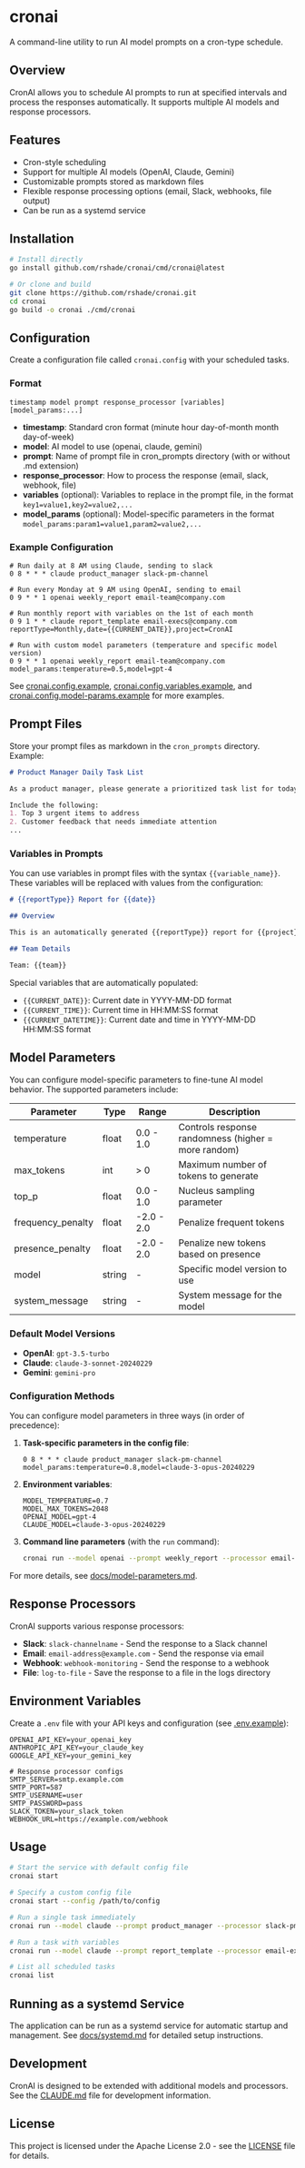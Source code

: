 # cronai

A command-line utility to run AI model prompts on a cron-type schedule.

## Overview

CronAI allows you to schedule AI prompts to run at specified intervals and process the responses automatically. It supports multiple AI models and response processors.

## Features

- Cron-style scheduling
- Support for multiple AI models (OpenAI, Claude, Gemini)
- Customizable prompts stored as markdown files
- Flexible response processing options (email, Slack, webhooks, file output)
- Can be run as a systemd service

## Installation

```bash
# Install directly
go install github.com/rshade/cronai/cmd/cronai@latest

# Or clone and build
git clone https://github.com/rshade/cronai.git
cd cronai
go build -o cronai ./cmd/cronai
```

## Configuration

Create a configuration file called `cronai.config` with your scheduled tasks.

### Format

```
timestamp model prompt response_processor [variables] [model_params:...]
```

- **timestamp**: Standard cron format (minute hour day-of-month month day-of-week)
- **model**: AI model to use (openai, claude, gemini)
- **prompt**: Name of prompt file in cron_prompts directory (with or without .md extension)
- **response_processor**: How to process the response (email, slack, webhook, file)
- **variables** (optional): Variables to replace in the prompt file, in the format `key1=value1,key2=value2,...`
- **model_params** (optional): Model-specific parameters in the format `model_params:param1=value1,param2=value2,...`

### Example Configuration

```
# Run daily at 8 AM using Claude, sending to slack
0 8 * * * claude product_manager slack-pm-channel

# Run every Monday at 9 AM using OpenAI, sending to email
0 9 * * 1 openai weekly_report email-team@company.com

# Run monthly report with variables on the 1st of each month
0 9 1 * * claude report_template email-execs@company.com reportType=Monthly,date={{CURRENT_DATE}},project=CronAI

# Run with custom model parameters (temperature and specific model version)
0 9 * * 1 openai weekly_report email-team@company.com model_params:temperature=0.5,model=gpt-4
```

See [cronai.config.example](cronai.config.example), [cronai.config.variables.example](cronai.config.variables.example), and [cronai.config.model-params.example](cronai.config.model-params.example) for more examples.

## Prompt Files

Store your prompt files as markdown in the `cron_prompts` directory. Example:

```markdown
# Product Manager Daily Task List

As a product manager, please generate a prioritized task list for today.

Include the following:
1. Top 3 urgent items to address
2. Customer feedback that needs immediate attention
...
```

### Variables in Prompts

You can use variables in prompt files with the syntax `{{variable_name}}`. These variables will be replaced with values from the configuration:

```markdown
# {{reportType}} Report for {{date}}

## Overview

This is an automatically generated {{reportType}} report for {{project}} created on {{date}}.

## Team Details

Team: {{team}}
```

Special variables that are automatically populated:
- `{{CURRENT_DATE}}`: Current date in YYYY-MM-DD format
- `{{CURRENT_TIME}}`: Current time in HH:MM:SS format
- `{{CURRENT_DATETIME}}`: Current date and time in YYYY-MM-DD HH:MM:SS format

## Model Parameters

You can configure model-specific parameters to fine-tune AI model behavior. The supported parameters include:

| Parameter          | Type   | Range        | Description                                        |
|--------------------|--------|-------------|----------------------------------------------------|
| temperature        | float  | 0.0 - 1.0   | Controls response randomness (higher = more random) |
| max_tokens         | int    | > 0         | Maximum number of tokens to generate                |
| top_p              | float  | 0.0 - 1.0   | Nucleus sampling parameter                         |
| frequency_penalty  | float  | -2.0 - 2.0  | Penalize frequent tokens                           |
| presence_penalty   | float  | -2.0 - 2.0  | Penalize new tokens based on presence              |
| model              | string | -           | Specific model version to use                      |
| system_message     | string | -           | System message for the model                       |

### Default Model Versions

- **OpenAI**: `gpt-3.5-turbo`
- **Claude**: `claude-3-sonnet-20240229`
- **Gemini**: `gemini-pro`

### Configuration Methods

You can configure model parameters in three ways (in order of precedence):

1. **Task-specific parameters in the config file**:
   ```
   0 8 * * * claude product_manager slack-pm-channel model_params:temperature=0.8,model=claude-3-opus-20240229
   ```

2. **Environment variables**:
   ```
   MODEL_TEMPERATURE=0.7
   MODEL_MAX_TOKENS=2048
   OPENAI_MODEL=gpt-4
   CLAUDE_MODEL=claude-3-opus-20240229
   ```

3. **Command line parameters** (with the `run` command):
   ```bash
   cronai run --model openai --prompt weekly_report --processor email-team@company.com --model-params "temperature=0.5,model=gpt-4"
   ```

For more details, see [docs/model-parameters.md](docs/model-parameters.md).

## Response Processors

CronAI supports various response processors:

- **Slack**: `slack-channelname` - Send the response to a Slack channel
- **Email**: `email-address@example.com` - Send the response via email
- **Webhook**: `webhook-monitoring` - Send the response to a webhook
- **File**: `log-to-file` - Save the response to a file in the logs directory

## Environment Variables

Create a `.env` file with your API keys and configuration (see [.env.example](.env.example)):

```
OPENAI_API_KEY=your_openai_key
ANTHROPIC_API_KEY=your_claude_key
GOOGLE_API_KEY=your_gemini_key

# Response processor configs
SMTP_SERVER=smtp.example.com
SMTP_PORT=587
SMTP_USERNAME=user
SMTP_PASSWORD=pass
SLACK_TOKEN=your_slack_token
WEBHOOK_URL=https://example.com/webhook
```

## Usage

```bash
# Start the service with default config file
cronai start

# Specify a custom config file
cronai start --config /path/to/config

# Run a single task immediately
cronai run --model claude --prompt product_manager --processor slack-pm-channel

# Run a task with variables
cronai run --model claude --prompt report_template --processor email-execs@company.com --vars "reportType=Weekly,date=2025-05-11,project=CronAI"

# List all scheduled tasks
cronai list
```

## Running as a systemd Service

The application can be run as a systemd service for automatic startup and management. See [docs/systemd.md](docs/systemd.md) for detailed setup instructions.

## Development

CronAI is designed to be extended with additional models and processors. See the [CLAUDE.md](CLAUDE.md) file for development information.

## License

This project is licensed under the Apache License 2.0 - see the [LICENSE](LICENSE) file for details.
